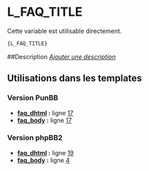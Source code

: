 # L_FAQ_TITLE


Cette variable est utilisable directement.

```html
{L_FAQ_TITLE}
```

##Description
[*Ajouter une description*](https://fa-tvars.appspot.com/var/L_FAQ_TITLE)

## Utilisations dans les templates

### Version PunBB
* __[faq_dhtml](../tpl/var/punbb/faq_dhtml.md#readme) :__ ligne [17](../tpl/src/punbb/faq_dhtml.tpl#L17)
* __[faq_body](../tpl/var/punbb/faq_body.md#readme) :__ ligne [17](../tpl/src/punbb/faq_body.tpl#L17)

### Version phpBB2
* __[faq_dhtml](../tpl/var/subsilver/faq_dhtml.md#readme) :__ ligne [19](../tpl/src/subsilver/faq_dhtml.tpl#L19)
* __[faq_body](../tpl/var/subsilver/faq_body.md#readme) :__ ligne [4](../tpl/src/subsilver/faq_body.tpl#L4)